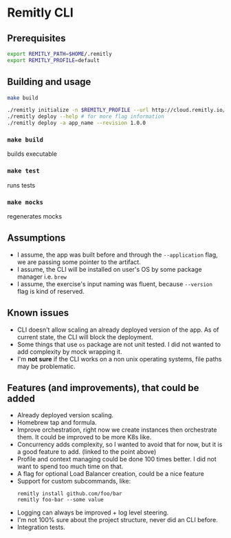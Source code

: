 # Remitly CLI

## Prerequisites
```bash
export REMITLY_PATH=$HOME/.remitly
export REMITLY_PROFILE=default
```

## Building and usage

```bash
make build

./remitly initialize -n $REMITLY_PROFILE --url http://cloud.remitly.io/ --username XXX
./remitly deploy --help # for more flag information
./remitly deploy -a app_name --revision 1.0.0
```

### `make build`
builds executable

### `make test`
runs tests

### `make mocks`
regenerates mocks

## Assumptions
- I assume, the app was built before and through the `--application` flag, we are passing some pointer to the artifact.
- I assume, the CLI will be installed on user's OS by some package manager i.e. `brew`
- I assume, the exercise's input naming was fluent, because `--version` flag is kind of reserved.

## Known issues
- CLI doesn't allow scaling an already deployed version of the app. As of current state, the CLI will block the deployment.
- Some things that use `os` package are not unit tested. I did not wanted to add complexity by mock wrapping it.
- I'm **not sure** if the CLI works on a non unix operating systems, file paths may be problematic.

## Features (and improvements), that could be added
- Already deployed version scaling.
- Homebrew tap and formula.
- Improve orchestration, right now we create instances then orchestrate them. It could be improved to be more K8s like.
- Concurrency adds complexity, so I wanted to avoid that for now, but it is a good feature to add. (linked to the point above)
- Profile and context managing could be done 100 times better. I did not want to spend too much time on that.
- A flag for optional Load Balancer creation, could be a nice feature
- Support for custom subcommands, like: 
  ```
  remitly install github.com/foo/bar
  remitly foo-bar --some value
  ```
- Logging can always be improved + log level steering.
- I'm not 100% sure about the project structure, never did an CLI before.
- Integration tests.